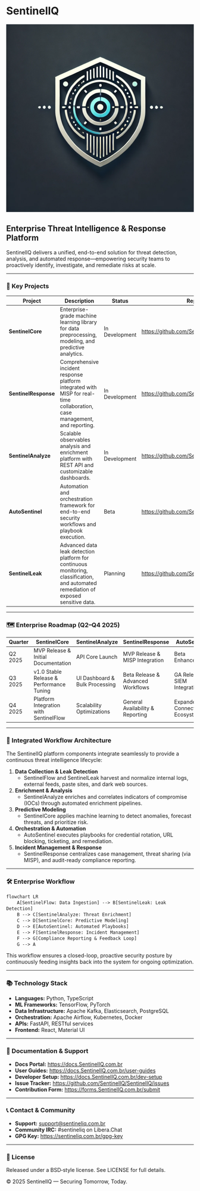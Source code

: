 # SentinelIQ

![SentinelIQ Logo](./logo.webp)

## Enterprise Threat Intelligence & Response Platform

SentinelIQ delivers a unified, end-to-end solution for threat detection, analysis, and automated response—empowering security teams to proactively identify, investigate, and remediate risks at scale.

---

### 🚀 Key Projects

| Project           | Description                                                                                                                       | Status         | Repository                                              |
|-------------------|-----------------------------------------------------------------------------------------------------------------------------------|----------------|---------------------------------------------------------|
| **SentinelCore**      | Enterprise-grade machine learning library for data preprocessing, modeling, and predictive analytics.                            | In Development | https://github.com/SentinelIQ/SentinelCore              |
| **SentinelResponse**  | Comprehensive incident response platform integrated with MISP for real-time collaboration, case management, and reporting.      | In Development | https://github.com/SentinelIQ/SentinelResponse          |
| **SentinelAnalyze**   | Scalable observables analysis and enrichment platform with REST API and customizable dashboards.                                 | In Development | https://github.com/SentinelIQ/SentinelAnalyze           |
| **AutoSentinel**      | Automation and orchestration framework for end-to-end security workflows and playbook execution.                                | Beta           | https://github.com/SentinelIQ/AutoSentinel              |
| **SentinelLeak**      | Advanced data leak detection platform for continuous monitoring, classification, and automated remediation of exposed sensitive data. | Planning      | https://github.com/SentinelIQ/SentinelLeak              |

---

### 🗺️ Enterprise Roadmap (Q2–Q4 2025)

| Quarter | SentinelCore                     | SentinelAnalyze                 | SentinelResponse                 | AutoSentinel                  | SentinelLeak                          |
|---------|----------------------------------|---------------------------------|----------------------------------|-------------------------------|---------------------------------------|
| Q2 2025 | MVP Release & Initial Documentation | API Core Launch                 | MVP Release & MISP Integration   | Beta Enhancements             | Repository & MVP Data Collection      |
| Q3 2025 | v1.0 Stable Release & Performance Tuning | UI Dashboard & Bulk Processing | Beta Release & Advanced Workflows | GA Release & SIEM Integration | Classification Pipeline & Alerts UI   |
| Q4 2025 | Platform Integration with SentinelFlow | Scalability Optimizations       | General Availability & Reporting | Expanded Connector Ecosystem  | Automated Remediation Workflows       |

---

### 🔗 Integrated Workflow Architecture

The SentinelIQ platform components integrate seamlessly to provide a continuous threat intelligence lifecycle:

1. **Data Collection & Leak Detection**
   - SentinelFlow and SentinelLeak harvest and normalize internal logs, external feeds, paste sites, and dark web sources.
2. **Enrichment & Analysis**
   - SentinelAnalyze enriches and correlates indicators of compromise (IOCs) through automated enrichment pipelines.
3. **Predictive Modeling**
   - SentinelCore applies machine learning to detect anomalies, forecast threats, and prioritize risk.
4. **Orchestration & Automation**
   - AutoSentinel executes playbooks for credential rotation, URL blocking, ticketing, and remediation.
5. **Incident Management & Response**
   - SentinelResponse centralizes case management, threat sharing (via MISP), and audit-ready compliance reporting.

---

### 🛠️ Enterprise Workflow

```mermaid
flowchart LR
    A[SentinelFlow: Data Ingestion] --> B[SentinelLeak: Leak Detection]
    B --> C[SentinelAnalyze: Threat Enrichment]
    C --> D[SentinelCore: Predictive Modeling]
    D --> E[AutoSentinel: Automated Playbooks]
    E --> F[SentinelResponse: Incident Management]
    F --> G[Compliance Reporting & Feedback Loop]
    G --> A
```

This workflow ensures a closed-loop, proactive security posture by continuously feeding insights back into the system for ongoing optimization.

---

### 📚 Technology Stack

- **Languages:** Python, TypeScript  
- **ML Frameworks:** TensorFlow, PyTorch  
- **Data Infrastructure:** Apache Kafka, Elasticsearch, PostgreSQL  
- **Orchestration:** Apache Airflow, Kubernetes, Docker  
- **APIs:** FastAPI, RESTful services  
- **Frontend:** React, Material UI  

---

### 📖 Documentation & Support

- **Docs Portal:** https://docs.SentinelIQ.com.br  
- **User Guides:** https://docs.SentinelIQ.com.br/user-guides  
- **Developer Setup:** https://docs.SentinelIQ.com.br/dev-setup  
- **Issue Tracker:** https://github.com/SentinelIQ/SentinelIQ/issues  
- **Contribution Form:** https://forms.SentinelIQ.com.br/submit  

---

### 📞 Contact & Community

- **Support:** support@sentineliq.com.br  
- **Community IRC:** #sentineliq on Libera.Chat  
- **GPG Key:** https://sentineliq.com.br/gpg-key  

---

### 📜 License

Released under a BSD‑style license. See LICENSE for full details.

© 2025 SentinelIQ — Securing Tomorrow, Today.

